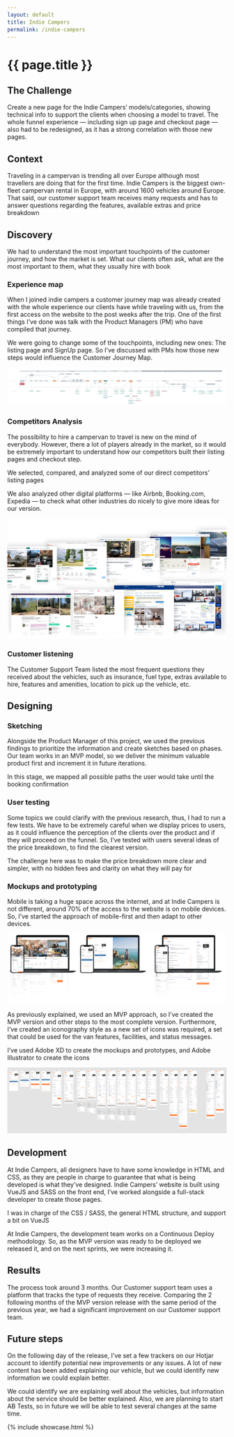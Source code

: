 ```yaml
---
layout: default
title: Indie Campers
permalink: /indie-campers
---
```


# {{ page.title }}

## The Challenge
Create a new page for the Indie Campers’ models/categories, showing technical info to support the clients when choosing a model to travel. The whole funnel experience — including sign up page and checkout page — also had to be redesigned, as it has a strong correlation with those new pages.

## Context
Traveling in a campervan is trending all over Europe although most travellers are doing that for the first time. Indie Campers is the biggest own-fleet campervan rental in Europe, with around 1600 vehicles around Europe. That said, our customer support team receives many requests and has to answer questions regarding the features, available extras and price breakdown

## Discovery
We had to understand the most important touchpoints of the customer journey, and how the market is set. What our clients often ask, what are the most important to them, what they usually hire with book

### Experience map
When I joined indie campers a customer journey map was already created with the whole experience our clients have while traveling with us, from the first access on the website to the post weeks after the trip. One of the first things I’ve done was talk with the Product Managers (PM) who have compiled that journey.

We were going to change some of the touchpoints, including new ones: The listing page and SignUp page. So I’ve discussed with PMs how those new steps would influence the Customer Journey Map.

![Customer experience map](/img/indie-campers/experience-map.jpg)

### Competitors Analysis
The possibility to hire a campervan to travel is new on the mind of everybody. However, there a lot of players already in the market, so it would be extremely important to understand how our competitors built their listing pages and checkout step.

We selected, compared, and analyzed some of our direct competitors’ listing pages

We also analyzed other digital platforms — like Airbnb, Booking.com, Expedia — to check what other industries do nicely to give more ideas for our version.

![Some of the competitors, direct and indirect ones](/img/indie-campers/competitor.jpg)

### Customer listening
The Customer Support Team listed the most frequent questions they received about the vehicles, such as insurance, fuel type, extras available to hire, features and amenities, location to pick up the vehicle, etc.

## Designing
### Sketching
Alongside the Product Manager of this project, we used the previous findings to prioritize the information and create sketches based on phases. Our team works in an MVP model, so we deliver the minimum valuable product first and increment it in future iterations.

In this stage, we mapped all possible paths the user would take until the booking confirmation

### User testing
Some topics we could clarify with the previous research, thus, I had to run a few tests. We have to be extremely careful when we display prices to users, as it could influence the perception of the clients over the product and if they will proceed on the funnel. So, I’ve tested with users several ideas of the price breakdown, to find the clearest version.

The challenge here was to make the price breakdown more clear and simpler, with no hidden fees and clarity on what they will pay for

### Mockups and prototyping
Mobile is taking a huge space across the internet, and at Indie Campers is not different, around 70% of the access to the website is on mobile devices. So, I’ve started the approach of mobile-first and then adapt to other devices.

![Mockups of the new pages and website funnel](/img/indie-campers/mockup.jpg)

As previously explained, we used an MVP approach, so I’ve created the MVP version and other steps to the most complete version. Furthermore, I’ve created an iconography style as a new set of icons was required, a set that could be used for the van features, facilities, and status messages.

I’ve used Adobe XD to create the mockups and prototypes, and Adobe Illustrator to create the icons

![Prototype on a mobile device](/img/indie-campers/prototype.jpg)


## Development
At Indie Campers, all designers have to have some knowledge in HTML and CSS, as they are people in charge to guarantee that what is being developed is what they’ve designed. Indie Campers’ website is built using VueJS and SASS on the front end, I’ve worked alongside a full-stack developer to create those pages.

I was in charge of the CSS / SASS, the general HTML structure, and support a bit on VueJS

At Indie Campers, the development team works on a Continuous Deploy methodology. So, as the MVP version was ready to be deployed we released it, and on the next sprints, we were increasing it.

## Results
The process took around 3 months. Our Customer support team uses a platform that tracks the type of requests they receive. Comparing the 2 following months of the MVP version release with the same period of the previous year, we had a significant improvement on our Customer support team.

## Future steps
On the following day of the release, I’ve set a few trackers on our Hotjar account to identify potential new improvements or any issues. A lot of new content has been added explaining our vehicle, but we could identify new information we could explain better.

We could identify we are explaining well about the vehicles, but information about the service should be better explained. Also, we are planning to start AB Tests, so in future we will be able to test several changes at the same time.

{% include showcase.html %}